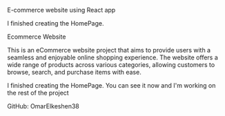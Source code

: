 E-commerce website using React app

I finished creating the HomePage. 

Ecommerce Website

This is an eCommerce website project that aims to provide users with a seamless and enjoyable online shopping experience. The website offers a wide range of products across various categories, allowing customers to browse, search, and purchase items with ease.


I finished creating the HomePage.
You can see it now and I'm working on the rest of the project











GitHub: OmarElkeshen38